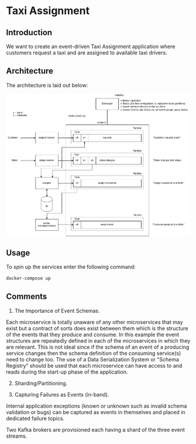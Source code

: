 # Taxi Assignment

## Introduction

We want to create an event-driven Taxi Assignment application where customers 
request a taxi and are assigned to available taxi drivers.

## Architecture

The architecture is laid out below:

![alt text][architecture]

## Usage

To spin up the services enter the following command:

```bash
docker-compose up
```

## Comments

1. The Importance of Event Schemas.

Each microservice is totally unaware of any other microservices that may exist but a 
contract of sorts does exist between them which is the structure of the events that 
they produce and consume. In this example the event structures are repeatedly defined in each 
of the microservices in which they are relevant. This is not ideal since if the schema of 
an event of a producing service changes then the schema definition of the consuming
service(s) need to change too. The use of a Data Serialization System or "Schema Registry"
should be used that each microservice can have access to and reads during the start-up phase
of the application.

2. Sharding/Partitioning.

3. Capturing Failures as Events (in-band).

Internal application exceptions (known or unknown such as invalid schema validation or bugs) 
can be captured as events in themselves and placed in dedicated failure topics.


Two Kafka brokers are provisioned each having a shard of the three event streams.

[architecture]: docs/taxi-assignment.png "architecture"
